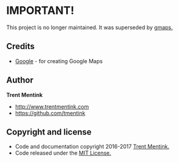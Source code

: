 
# IMPORTANT!

This project is no longer maintained. It was superseded by [gmaps.](https://github.com/tmentink/gmaps)

## Credits

* [Google](https://www.google.com/intl/en/about/) - for creating Google Maps

## Author

**Trent Mentink**
- <http://www.trentmentink.com>
- <https://github.com/tmentink>

## Copyright and license

- Code and documentation copyright 2016-2017 [Trent Mentink.](http://www.trentmentink.com)
- Code released under the [MIT License.](https://github.com/tmentink/google.maps_helper/blob/master/LICENSE)
